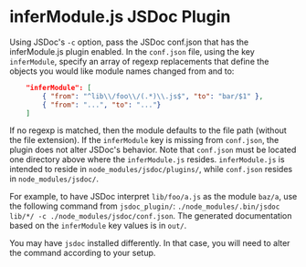# inferModule.js JSDoc Plugin

Using JSDoc's `-c` option, pass the JSDoc conf.json that has the inferModule.js
plugin enabled. In the `conf.json` file, using the key `inferModule`, specify an
array of regexp replacements that define the objects you would like module names
changed from and to:
```json
    "inferModule": [
        { "from": "^lib\\/foo\\/(.*)\\.js$", "to": "bar/$1" },
        { "from": "...", "to": "..."}
    ]
```
If no regexp is matched, then the module defaults to the file path (without the
file extension). If the `inferModule` key is missing from `conf.json`, the
plugin does not alter JSDoc's behavior. Note that `conf.json` must be located
one directory above where the `inferModule.js` resides. `inferModule.js` is
intended to reside in `node_modules/jsdoc/plugins/`, while `conf.json` resides
in `node_modules/jsdoc/`.

For example, to have JSDoc interpret `lib/foo/a.js` as the module `baz/a`, use
the following command from `jsdoc_plugin/`: `./node_modules/.bin/jsdoc lib/*/ -c
./node_modules/jsdoc/conf.json`. The generated documentation based on the
`inferModule` key values is in `out/`.

You may have `jsdoc` installed differently. In that case, you will need to alter
the command according to your setup.
